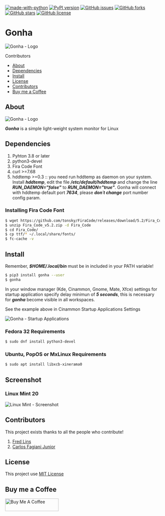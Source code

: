 [![made-with-python](https://img.shields.io/badge/Made%20with-Python-1f425f.svg)](https://www.python.org/)
[![PyPI version](https://badge.fury.io/py/gonha.svg)](https://badge.fury.io/py/gonha)
[![GitHub issues](https://img.shields.io/github/issues/fredcox/gonha)](https://github.com/fredcox/gonha/issues)
[![GitHub forks](https://img.shields.io/github/forks/fredcox/gonha)](https://github.com/fredcox/gonha/network)
[![GitHub stars](https://img.shields.io/github/stars/fredcox/gonha)](https://github.com/fredcox/gonha/stargazers)
[![GitHub license](https://img.shields.io/github/license/fredcox/gonha)](https://github.com/fredcox/gonha/blob/master/LICENSE)


# Gonha

![Gonha - Logo](https://raw.githubusercontent.com/fredcox/gonha/master/gonha/images/logo.png)

Contributors

* [About](#about)
* [Dependencies](#dependencies)
* [Install](#install)
* [License](#license)
* [Contributors](#contributors)
* [Buy me a Coffee](#buy-me-a-coffee)

## About

![Gonha - Logo](https://raw.githubusercontent.com/fredcox/gonha/master/gonha/images/shot.png)

***Gonha*** is a simple light-weight system monitor for Linux

## Dependencies

1. Pyhton 3.8 or later
2. python3-devel 
3. Fira Code Font
4. curl >=7.68 
5. hddtemp >=0.3 :: you need run hddtemp as daemon on your system. Install ***hddtemp***, edit the file ***/etc/default/hddtemp*** and 
change the line ***RUN_DAEMON="false"*** to ***RUN_DAEMON="true"***. Gonha will connect with hddtemp default port ***7634***, please ***don´t change*** port number
config param. 

### Installing Fira Code Font

```bash
$ wget https://github.com/tonsky/FiraCode/releases/download/5.2/Fira_Code_v5.2.zip
$ unzip Fira_Code_v5.2.zip -d Fira_Code
$ cd Fira_Code/
$ cp ttf/* ~/.local/share/fonts/
$ fc-cache -v
```

## Install

Remember, ***$HOME/.local/bin*** must be in included in your PATH variable!

```bash
$ pip3 install gonha --user
$ gonha
```

In your window manager (Kde, Cinammon, Gnome, Mate, Xfce) settings for startup application specify delay minimun
of ***5 seconds***, this is necessary for ***gonha*** become visible in all workspaces.

See the example above in Cinammon Startup Applications Settings

![Gonha - Startup Applications](https://raw.githubusercontent.com/fredcox/gonha/master/gonha/images/startupdelay.png)



### Fedora 32 Requirements

```bash
$ sudo dnf install python3-devel
```

### Ubuntu, PopOS or MxLinux Requirements

```bash
$ sudo apt install libxcb-xinerama0
```

## Screenshot

### Linux Mint 20 

![Linux Mint - Screenshot](https://raw.githubusercontent.com/fredcox/gonha/master/gonha/images/gonhascreenshot.png)

## Contributors

This project exists thanks to all the people who contribute!

1. [Fred Lins](https://github.com/fredcox)
2. [Carlos Fagiani Junior](https://github.com/fagianijunior)


## License 

This project use [MIT License](https://github.com/fredcox/gonha/blob/master/LICENSE)

## Buy me a Coffee

<a href="https://www.buymeacoffee.com/fredcox" target="_blank">
        <img src="https://cdn.buymeacoffee.com/buttons/default-orange.png" alt="Buy Me A Coffee" height="41" width="174">
</a>
